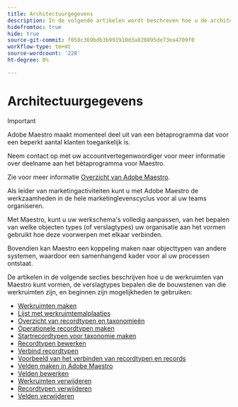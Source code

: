 ```yaml
---
title: Architectuurgegevens
description: In de volgende artikelen wordt beschreven hoe u de architectuur van Adobe Maestro kunt configureren. Als onderdeel van deze configuratie leert u hoe u werkruimten, recordtypen en aangepaste velden maakt om de workflows die u in Adobe Maestro wilt beheren, in kaart te brengen.
hidefromtoc: true
hide: true
source-git-commit: f058c369bdb3b991910d3a820895de73ea4709f0
workflow-type: tm+mt
source-wordcount: '228'
ht-degree: 0%

---
```


<!--
---
title: Architecture information
description: The following articles describe how you can configure the architecture of Adobe Maestro. As part of this configuration, you learn how you create workspaces, record types, and custom fields to map out the workflows you want to manage in Adobe Maestro. 
hidefromtoc: yes
author: Alina
feature: Work Management
role: User, Admin
hide: yes
---
-->

<!--udpate the metadata with real information when making this avilable in TOC and in the left nav-->

# Architectuurgegevens

>[!IMPORTANT]
>
>Adobe Maestro maakt momenteel deel uit van een bètaprogramma dat voor een beperkt aantal klanten toegankelijk is.
>
>Neem contact op met uw accountvertegenwoordiger voor meer informatie over deelname aan het bètaprogramma voor Maestro.
>
>Zie voor meer informatie [Overzicht van Adobe Maestro](../maestro-overview.md).

Als leider van marketingactiviteiten kunt u met Adobe Maestro de werkzaamheden in de hele marketinglevenscyclus voor al uw teams organiseren.

Met Maestro, kunt u uw werkschema&#39;s volledig aanpassen, van het bepalen van welke objecten types (of verslagtypes) uw organisatie aan het vormen gebruikt hoe deze voorwerpen met elkaar verbinden.

Bovendien kan Maestro een koppeling maken naar objecttypen van andere systemen, waardoor een samenhangend kader voor al uw processen ontstaat.

De artikelen in de volgende secties beschrijven hoe u de werkruimten van Maestro kunt vormen, de verslagtypes bepalen die de bouwstenen van die werkruimten zijn, en beginnen zijn mogelijkheden te gebruiken:

* [Werkruimten maken](../architecture-and-fields/create-workspaces.md)
* [Lijst met werkruimtemalplaatjes](../architecture-and-fields/workspace-templates.md)
* [Overzicht van recordtypen en taxonomieën](../architecture-and-fields/overview-of-record-types-and-taxonomies.md)
* [Operationele recordtypen maken](../architecture-and-fields/create-record-types.md)
* [Startrecordtypen voor taxonomie maken](../architecture-and-fields/create-a-taxonomy.md)
* [Recordtypen bewerken](../architecture-and-fields/edit-record-types.md)
* [Verbind recordtypen](../architecture-and-fields/connect-record-types.md)
* [Voorbeeld van het verbinden van recordtypen en records](../architecture-and-fields/example-connect-record-types-and-records.md)
* [Velden maken in Adobe Maestro](../architecture-and-fields/create-fields.md)
* [Velden bewerken](../architecture-and-fields/edit-fields.md)
* [Werkruimten verwijderen](../architecture-and-fields/delete-workspaces.md)
* [Recordtypen verwijderen](../architecture-and-fields/delete-record-types.md)
* [Velden verwijderen](../architecture-and-fields/delete-fields.md)


